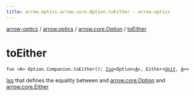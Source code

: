 ```yaml
---
title: arrow.optics.arrow.core.Option.toEither - arrow-optics
---
```


[arrow-optics](../../index.html) / [arrow.optics](../index.html) / [arrow.core.Option](index.html) / [toEither](./to-either.html)

# toEither

`fun <A> Option.Companion.toEither(): `[`Iso`](../-iso.html)`<Option<`[`A`](to-either.html#A)`>, Either<`[`Unit`](https://kotlinlang.org/api/latest/jvm/stdlib/kotlin/-unit/index.html)`, `[`A`](to-either.html#A)`>>`

[Iso](../-iso.html) that defines the equality between and [arrow.core.Option](#) and [arrow.core.Either](#)

